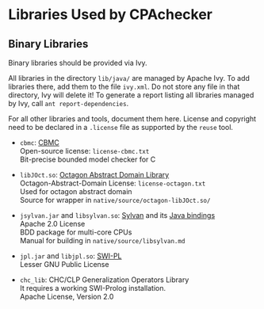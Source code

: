 Libraries Used by CPAchecker
============================

Binary Libraries
----------------

Binary libraries should be provided via Ivy.

All libraries in the directory `lib/java/` are managed by Apache Ivy.
To add libraries there, add them to the file `ivy.xml`.
Do not store any file in that directory, Ivy will delete it!
To generate a report listing all libraries managed by Ivy,
call `ant report-dependencies`.

For all other libraries and tools, document them here.
License and copyright need to be declared in a `.license` file
as supported by the `reuse` tool.

- `cbmc`: [CBMC](http://www.cprover.org/cbmc/)  
  Open-source license: `license-cbmc.txt`  
  Bit-precise bounded model checker for C

- `libJOct.so`: [Octagon Abstract Domain Library](http://www.di.ens.fr/~mine/oct/)  
  Octagon-Abstract-Domain License: `license-octagon.txt`  
  Used for octagon abstract domain  
  Source for wrapper in `native/source/octagon-libJOct.so/`

- `jsylvan.jar` and `libsylvan.so`:
  [Sylvan](http://fmt.ewi.utwente.nl/tools/sylvan/)
  and its [Java bindings](https://github.com/trolando/jsylvan)  
  Apache 2.0 License  
  BDD package for multi-core CPUs  
  Manual for building in `native/source/libsylvan.md`

- `jpl.jar` and `libjpl.so`: [SWI-PL](http://www.swi-prolog.org/)  
  Lesser GNU Public License

- `chc_lib`: CHC/CLP Generalization Operators Library  
  It requires a working SWI-Prolog installation.  
  Apache License, Version 2.0
